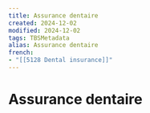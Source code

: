 ```yaml
---
title: Assurance dentaire
created: 2024-12-02
modified: 2024-12-02
tags: TBSMetadata
alias: Assurance dentaire
french:
- "[[5128 Dental insurance]]"
---
```

# Assurance dentaire
